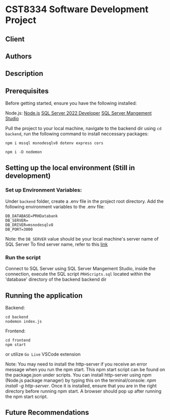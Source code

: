 # CST8334 Software Development Project
## Client

## Authors

## Description

## Prerequisites
Before getting started, ensure you have the following installed:

Node.js: [Node.js](https://nodejs.org/en/download/)
[SQL Server 2022 Developer](https://www.microsoft.com/en-us/sql-server/sql-server-downloads?ocid=ORSEARCH_Bing)
[SQL Server Mangement Studio](https://learn.microsoft.com/en-us/sql/ssms/download-sql-server-management-studio-ssms?view=sql-server-ver16#download-ssms)

Pull the project to your local machine, navigate to the backend dir using `cd backend`, run the following command to install neccessary packages:
```
npm i mssql msnodesqlv8 dotenv express cors

npm i -D nodemon
```
## Setting up the local environment (Still in development)
### Set up Environment Variables:

Under `backend` folder, create a .env file in the project root directory.
Add the following environment variables to the .env file:

```
DB_DATABASE=PRHDatabank
DB_SERVER=
DB_DRIVER=msnodesqlv8
DB_PORT=3000
```
Note: the `DB_SERVER` value should be your local machine's server name of SQL Server
To find server name, refer to this [link](https://stackoverflow.com/questions/16088151/how-to-find-server-name-of-sql-server-management-studio)

### Run the script
Connect to SQL Server using SQL Server Mangement Studio, inside the connection, execute the SQL script `PRHScripts.sql` located within the 'database' directory of the backend backend dir

## Running the application
Backend: 
```
cd backend
nodemon index.js
```

Frontend: 
```
cd frontend
npm start
```
or utilize `Go Live` VSCode extension

Note: You may need to install the http-server if you receive an error message when you run the npm start. This npm start script can be found on the package.json under scripts. You can install http-server using npm (Node.js package manager) by typing this on the terminal/console: *npm install -g http-server*. Once it is installed, ensure that you are in the right directory before running npm start. A browser should pop up after running the npm start script. 


## Future Recommendations

